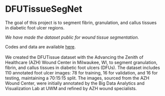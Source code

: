 # DFUTissueSegNet
The goal of this project is to segment fibrin, granulation, and callus tissues in diabetic foot ulcer regions. 

*We have made the dataset public for wound tissue segmentation.*

Codes and data are available 
[here](https://github.com/uwm-bigdata/DFUTissueSegNet). <br><br>
We created the DFUTissue dataset with the Advancing the Zenith of Healthcare (AZH) Wound Center in Milwaukee, WI, to segment granulation, fibrin, and callus tissues in diabetic foot ulcers (DFUs). The dataset includes 110 annotated foot ulcer images: 78 for training, 16 for validation, and 16 for testing, maintaining a 70:15:15 split. The images, sourced from the AZH Wound Center, were initially annotated by the Big Data Analytics and Visualization Lab at UWM and refined by AZH wound specialists. 
